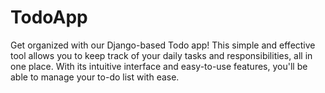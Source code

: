 # TodoApp
Get organized with our Django-based Todo app! This simple and effective tool allows you to keep track of your daily tasks and responsibilities, all in one place. With its intuitive interface and easy-to-use features, you'll be able to manage your to-do list with ease.
